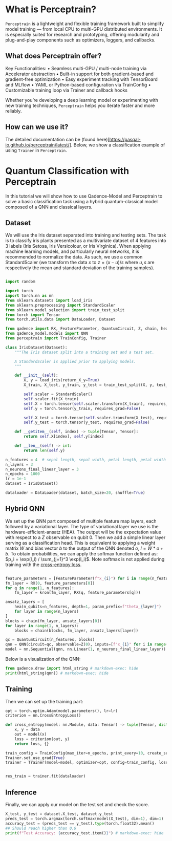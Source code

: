 # What is Perceptrain?

`Perceptrain` is a lightweight and flexible training framework built to simplify model training — from local CPU to multi-GPU distributed environments. It is especially suited for research and prototyping, offering modularity and plug-and-play components such as optimizers, loggers, and callbacks.

## What does Perceptrain offer?

Key Functionalities:
	• Seamless multi-GPU / multi-node training via Accelerator abstraction
	• Built-in support for both gradient-based and gradient-free optimization
	• Easy experiment tracking with TensorBoard and MLflow
	• YAML or Python-based configuration via TrainConfig
	• Customizable training loop via Trainer and callback hooks

Whether you’re developing a deep learning model or experimenting with new training techniques, `Perceptrain` helps you iterate faster and more reliably.

## How can we use it?

The detailed documentation can be (found here)[https://pasqal-io.github.io/perceptrain/latest/]. Below, we show a classification example of using `Trainer` in `Perceptrain`.

# Quantum Classification with Perceptrain

In this tutorial we will show how to use Qadence-Model and Perceptrain to solve a basic classification task using a hybrid quantum-classical model composed of a QNN and classical layers.

## Dataset

We will use the Iris dataset separated into training and testing sets.
The task is to classify iris plants presented as a multivariate dataset of 4 features into 3 labels (Iris Setosa, Iris Versicolour, or Iris Virginica).
When applying machine learning models, and particularly neural networks, it is recommended to normalize the data. As such, we use a common StandardScaler (we transform the data $x$ to $z = (x - u) / s$ where $u, s$ are respectively the mean and standard deviation of the training samples).

```python exec="on" source="material-block" session="classification"

import random

import torch
import torch.nn as nn
from sklearn.datasets import load_iris
from sklearn.preprocessing import StandardScaler
from sklearn.model_selection import train_test_split
from torch import Tensor
from torch.utils.data import DataLoader, Dataset

from qadence import RX, FeatureParameter, QuantumCircuit, Z, chain, hea, kron
from qadence_model.models import QNN
from perceptrain import TrainConfig, Trainer

class IrisDataset(Dataset):
    """The Iris dataset split into a training set and a test set.

    A StandardScaler is applied prior to applying models.
    """

    def __init__(self):
        X, y = load_iris(return_X_y=True)
        X_train, X_test, y_train, y_test = train_test_split(X, y, test_size=0.33, random_state=42)

        self.scaler = StandardScaler()
        self.scaler.fit(X_train)
        self.X = torch.tensor(self.scaler.transform(X_train), requires_grad=False)
        self.y = torch.tensor(y_train, requires_grad=False)

        self.X_test = torch.tensor(self.scaler.transform(X_test), requires_grad=False)
        self.y_test = torch.tensor(y_test, requires_grad=False)

    def __getitem__(self, index) -> tuple[Tensor, Tensor]:
        return self.X[index], self.y[index]

    def __len__(self) -> int:
        return len(self.y)

n_features = 4  # sepal length, sepal width, petal length, petal width
n_layers = 3
n_neurons_final_linear_layer = 3
n_epochs = 1000
lr = 1e-1
dataset = IrisDataset()

dataloader = DataLoader(dataset, batch_size=20, shuffle=True)

```


## Hybrid QNN

We set up the QNN part composed of multiple feature map layers, each followed by a variational layer.
The type of variational layer we use is the hardware-efficient-ansatz (HEA).
The output will be the expectation value with respect to a $Z$ observable on qubit $0$.
Then we add a simple linear layer serving as a classification head. This is equivalent to applying a weight matrix $W$ and bias vector $b$ to the output of the QNN denoted $o$, $l = W * o + b$. To obtain probabilities, we can apply the softmax function defined as: $p_i = \exp(l_i) / \sum_{j=1}^3 \exp(l_i)$.
Note softmax is not applied during training with the [cross-entropy loss](https://pytorch.org/docs/stable/generated/torch.nn.CrossEntropyLoss.html).

```python exec="on" source="material-block" session="classification"

feature_parameters = [FeatureParameter(f"x_{i}") for i in range(n_features)]
fm_layer = RX(0, feature_parameters[0])
for q in range(1, n_features):
    fm_layer = kron(fm_layer, RX(q, feature_parameters[q]))

ansatz_layers = [
    hea(n_qubits=n_features, depth=1, param_prefix=f"theta_{layer}")
    for layer in range(n_layers)
]
blocks = chain(fm_layer, ansatz_layers[0])
for layer in range(1, n_layers):
    blocks = chain(blocks, fm_layer, ansatz_layers[layer])

qc = QuantumCircuit(n_features, blocks)
qnn = QNN(circuit=qc, observable=Z(0), inputs=[f"x_{i}" for i in range(n_features)])
model = nn.Sequential(qnn, nn.Linear(1, n_neurons_final_linear_layer))

```

Below is a visualization of the QNN:

```python exec="on" source="material-block" html="1" session="classification"
from qadence.draw import html_string # markdown-exec: hide
print(html_string(qnn)) # markdown-exec: hide
```

## Training

Then we can set up the training part:

```python exec="on" source="material-block" session="classification"
opt = torch.optim.Adam(model.parameters(), lr=lr)
criterion = nn.CrossEntropyLoss()

def cross_entropy(model: nn.Module, data: Tensor) -> tuple[Tensor, dict]:
    x, y = data
    out = model(x)
    loss = criterion(out, y)
    return loss, {}

train_config = TrainConfig(max_iter=n_epochs, print_every=10, create_subfolder_per_run=True)
Trainer.set_use_grad(True)
trainer = Trainer(model=model, optimizer=opt, config=train_config, loss_fn=cross_entropy)


res_train = trainer.fit(dataloader)
```

## Inference

Finally, we can apply our model on the test set and check the score.

```python exec="on" source="material-block" session="classification"
X_test, y_test = dataset.X_test, dataset.y_test
preds_test = torch.argmax(torch.softmax(model(X_test), dim=1), dim=1)
accuracy_test = (preds_test == y_test).type(torch.float32).mean()
## Should reach higher than 0.9
print(f"Test Accuracy: {accuracy_test.item()}") # markdown-exec: hide
```
